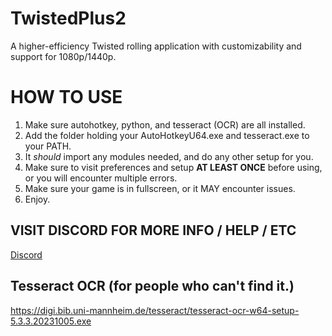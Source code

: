 # TwistedPlus2
A higher-efficiency Twisted rolling application with customizability and support for 1080p/1440p.

# HOW TO USE
1. Make sure autohotkey, python, and tesseract (OCR) are all installed.
2. Add the folder holding your AutoHotkeyU64.exe and tesseract.exe to your PATH.
3. It *should* import any modules needed, and do any other setup for you.
4. Make sure to visit preferences and setup **AT LEAST ONCE** before using, or you will encounter multiple errors.
5. Make sure your game is in fullscreen, or it MAY encounter issues.
6. Enjoy.

## VISIT DISCORD FOR MORE INFO / HELP / ETC
[Discord](https://discord.gg/bjRZ82zXAZ)

## Tesseract OCR (for people who can't find it.)
https://digi.bib.uni-mannheim.de/tesseract/tesseract-ocr-w64-setup-5.3.3.20231005.exe

